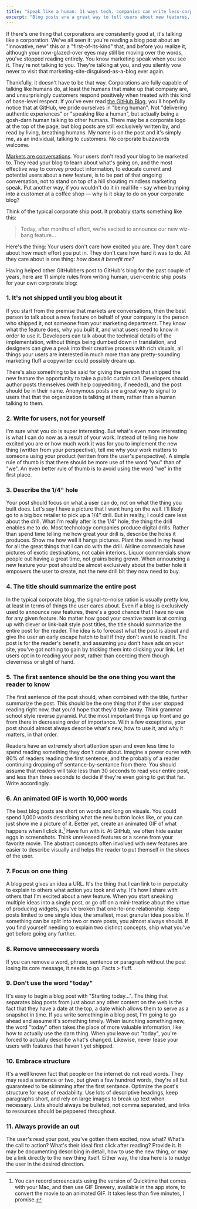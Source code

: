 ```yaml
---
title: "Speak like a human: 11 ways tech. companies can write less-corporate blog posts"
excerpt: "Blog posts are a great way to tell users about new features, but it's all too easy to fall back on the marketing speak we're inundated with each day. Instead, use these tips to write user-centric posts for your corporate blog."
---
```


If there's one thing that corporations are consistently good at, it's talking like a corporation. We've all seen it: you're reading a blog post about an "innovative, new" this or a "first-of-its-kind" that, and before you realize it, although your now-glazed-over eyes may still be moving over the words, you've stopped reading entirely. You know marketing speak when you see it. They're not talking to you. They're talking at you, and you silently vow never to visit that marketing-site-disguised-as-a-blog ever again.

Thankfully, it doesn't have to be that way. Corporations are fully capable of talking like humans do, at least the humans that make up that company are, and unsurprisingly customers respond positively when treated with this kind of base-level respect. If you've ever read [the GitHub Blog](https://github.com/blog), you'll hopefully notice that at GitHub, we pride ourselves in "being human". Not "delivering authentic experiences" or "speaking like a human", but actually being a gosh-darn human talking to other humans. There may be a corporate logo at the top of the page, but blog posts are still exclusively written by, and read by living, breathing humans. My name is on the post and it's simply me, as an individual, talking to customers. No corporate buzzwords welcome.

[Markets are conversations](http://newclues.cluetrain.com). Your users don't read your blog to be marketed to. They read your blog to learn about what's going on, and the most effective way to convey product information, to educate current and potential users about a new feature, is to be part of that ongoing conversation, not to stand on top of a hill shouting mindless marketing speak. Put another way, if you wouldn't do it in real life - say when bumping into a customer at a coffee shop — why is it okay to do on your corporate blog?

Think of the typical corporate ship post. It probably starts something like this:

> Today, after months of effort, we're excited to announce our new wiz-bang feature...

Here's the thing: Your users don't care how excited you are. They don't care about how much effort you put in. They don't care how hard it was to do. All they care about is one thing: *how does it benefit me?*

Having helped other GitHubbers post to GitHub's blog for the past couple of years, here are 11 simple rules from writing human, user-centric ship posts for your own corprorate blog:

### 1. It's not shipped until you blog about it

If you start from the premise that markets are conversations, then the best person to talk about a new feature on behalf of your company is the person who shipped it, not someone from your marketing department. They know what the feature does, why you built it, and what users need to know in order to use it. Developers can talk about the technical details of the implementation, without things being dumbed down in translation, and designers can give a peak into their creative process with rich visuals, all things your users are interested in much more than any pretty-sounding marketing fluff a copywriter could possibly dream up.

There's also something to be said for giving the person that shipped the new feature the opportunity to take a public curtain call. Developers should author posts themselves (with help copyediting, if needed), and the post should be in their name. Anonymous posts are a great way to signal to users that that the organization is talking at them, rather than a human talking to them.

### 2. Write for users, not for yourself

I'm sure what you do is super interesting. But what's even more interesting is what I can do now as a result of your work. Instead of telling me how excited you are or how much work it was for you to implement the new thing (written from your perspective), tell me why your work matters to someone using your product (written from the user's perspective). A simple rule of thumb is that there should be more use of the word "you" than of "we". An even better rule of thumb is to avoid using the word "we" in the first place.

### 3. Describe the 1/4" hole

Your post should focus on what a user can do, not on what the thing you built does. Let's say I have a picture that I want hung on the wall. I'll likely go to a big box retailer to pick up a 1/4" drill. But in reality, I could care less about the drill. What I'm really after is the 1/4" hole, the thing the drill enables me to do. Most technology companies produce digital drills. Rather than spend time telling me how great your drill is, describe the holes it produces. Show me how well it hangs pictures. Plant the seed in my head for all the great things that I can do with the drill. Airline commercials have pictures of exotic destinations, not cabin interiors. Liquor commercials show people out having a great time, not grains being grown. When announcing a new feature your post should be almost exclusively about the better hole it empowers the user to create, not the new drill bit they now need to buy.

### 4. The title should summarize the entire post

In the typical corporate blog, the signal-to-noise ration is usually pretty low, at least in terms of things the user cares about. Even if a blog is exclusively used to announce new features, there's a good chance that I have no use for any given feature. No matter how good your creative team is at coming up with clever or link-bait style post titles, the title should summarize the entire post for the reader. The idea is to forecast what the post is about and give the user an early escape hatch to bail if they don't want to read it. The post is for the reader's benefit, and assuming you don't have ads on your site, you've got nothing to gain by tricking them into clicking your link. Let users opt in to reading your post, rather than coercing them though cleverness or slight of hand.

### 5. The first sentence should be the one thing you want the reader to know

The first sentence of the post should, when combined with the title, further summarize the post. This should be the one thing that if the user stopped reading right now, that you'd hope that they'd take away. Think grammar school style reverse pyramid. Put the most important things up front and go from there in decreasing order of importance.  With a few exceptions, your post should almost always describe what's new, how to use it, and why it matters, in that order.

Readers have an extremely short attention span and even less time to spend reading something they don't care about. Imagine a power curve with 80% of readers reading the first sentence, and the probably of a reader continuing dropping off sentance-by-sentance from there. You should assume that readers will take less than 30 seconds to read your entire post, and less than three seconds to decide if they're even going to get that far. Write accordingly.

### 6. An animated GIF is worth 10,000 words

The best blog posts are short on words and long on visuals. You could spend 1,000 words describing what the new button looks like, or you can just show me a picture of it. Better yet, create an animated GIF of what happens when I click it.[^gifs] Have fun with it. At GitHub, we often hide easter eggs in screenshots. Think unreleased features or a scene from your favorite movie. The abstract concepts often involved with new features are easier to describe visually and helps the reader to put themself in the shoes of the user.

### 7. Focus on one thing

A blog post gives an idea a URL. It's the thing that I can link to in perpetuity to explain to others what action you took and why. It's how I share with others that I'm excited about a new feature. When you start sneaking multiple ideas into a single post, or go off on a mini-treatise about the virtue of producing widgets, you've broken that one-to-one relationship. Keep posts limited to one single idea, the smallest, most granular idea possible. If something can be split into two or more posts, you almost always should. If you find yourself needing to explain two distinct concepts, ship what you've got before going any further.

### 8. Remove ~~unneccessary~~ words

If you can remove a word, phrase, sentence or paragraph without the post losing its core message, it needs to go. Facts > fluff.

### 9. Don't use the word "today"

It's easy to begin a blog post with "Starting today...". The thing that separates blog posts from just about any other content on the web is the fact that they have a date at the top, a date which allows them to serve as a snapshot in time. If you write something in a blog post, I'm going to go ahead and assume it's something timely. When launching something new, the word "today" often takes the place of more valuable information, like how to actually use the darn thing. When you leave out "today", you're forced to actually describe what's changed. Likewise, never tease your users with features that haven't yet shipped.

### 10. Embrace structure

It's a well known fact that people on the internet do not read words. They may read a sentence or two, but given a few hundred words, they're all but guaranteed to be skimming after the first sentance. Optimize the post's structure for ease of readability. Use lots of descriptive headings, keep paragraphs short, and rely on large images to break up text when necessary. Lists should always be bulleted, not comma separated, and links to resources should be peppered throughout.

### 11. Always provide an out

The user's read your post, you've gotten them excited, now what? What's the call to action? What's their ideal first click after reading? Provide it. It may be documenting describing in detail, how to use the new thing, or may be a link directly to the new thing itself. Either way, the idea here is to nudge the user in the desired direction.



[^gifs]: You can record screencasts using the version of Quicktime that comes with your Mac, and then use GIF Brewery, available in the app store, to convert the movie to an animated GIF. It takes less than five minutes, I promise.
